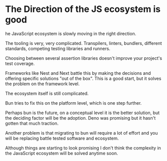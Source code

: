 # The Direction of the JS ecosystem is good

he JavaScript ecosystem is slowly moving in the right direction.

The tooling is very, very complicated. Transpilers, linters, bundlers, different standards, competing testing libraries and runners.

Choosing between several assertion libraries doesn't improve your project's test coverage.

Frameworks like Nest and Next battle this by making the decisions and offering specific solutions "out of the box". This is a good start, but it solves the problem on the framework level.

The ecosystem itself is still complicated.

Bun tries to fix this on the platform level, which is one step further.

Perhaps bun is the future, on a conceptual level it is the better solution, but the deciding factor will be the adoption. Deno was promising but it hasn't gotten that much traction.

Another problem is that migrating to bun will require a lot of effort and you will be replacing battle tested software and ecosystem.

Although things are starting to look promising I don't think the complexity in the JavaScript ecosystem will be solved anytime soon.

